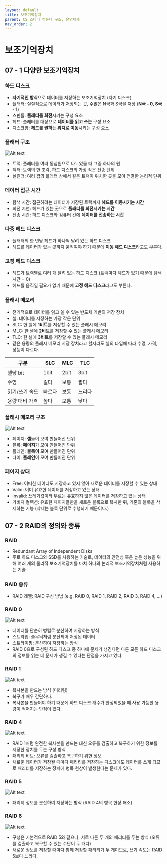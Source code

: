 ```yaml
---
layout: default
title: 보조기억장치
parent: CS 스터디 컴퓨터 구조, 운영체제
nav_order: 2
---
```


# 보조기억장치

## 07 - 1 다양한 보조기억장치

### 하드 디스크
- **자기적인 방식**으로 데이터를 저장하는 보조기억장치 (자기 디스크)
- 플래터: 실질적으로 데이터가 저장되는 곳, 수많은 N극과 S극을 저장 (**N극 - 0, S극 - 1**)
- 스핀들: **플래터를 회전**시키는 구성 요소
- 헤드: 플래터를 대상으로 **데이터를 읽고 쓰는** 구성 요소
- 디스크암: **헤드를 원하는 위치로 이동**시키는 구성 요소

### 플래터 구조

![Alt text](images/image-1.png)

- 트랙: 플래터를 여러 동심원으로 나누었을 때 그중 하나의 원
- 섹터: 트랙의 한 조각, 하드 디스크의 가장 작은 전송 단위
- 실린더: 여러 겹의 플래터 상에서 같은 트랙이 위치한 곳을 모아 연결한 논리적 단위

### 데이터 접근 시간
- 탐색 시간: 접근하려는 데이터가 저장된 트랙까지 **헤드를 이동시키는 시간**
- 회전 지연: 헤드가 있는 곳으로 **플래터를 회전시키는 시간**
- 전송 시간: 하드 디스크와 컴퓨터 간에 **데이터를 전송하는 시간**

### 다중 헤드 디스크
- 플래터의 한 면당 헤드가 하나씩 달려 있는 하드 디스크
- 헤드를 데이터가 있는 곳까지 움직여야 하기 때문에 **이동 헤드 디스크**라고도 부른다.

### 고정 헤드 디스크
- 헤드가 트랙별로 여러 개 달려 있는 하드 디스크 (트랙마다 헤드가 있기 때문에 탐색 시간 = 0)
- 헤드를 움직일 필요가 없기 때문에 **고정 헤드 디스크**라고도 부른다.

### 플래시 메모리
- 전기적으로 데이터를 읽고 쓸 수 있는 반도체 기반의 저장 장치
- 셀: 데이터를 저장하는 가장 작은 단위
- SLC: 한 셀에 **1비트**를 저장할 수 있는 플래시 메모리
- MLC: 한 셀에 **2비트**를 저장할 수 있는 플래시 메모리
- TLC: 한 셀에 **3비트**를 저장할 수 있는 플래시 메모리
- 같은 용량의 플래시 메모리 저장 장치라고 할지라도 셀의 타입에 따라 수명, 가격, 성능이 다르다.

| 구분 | SLC | MLC | TLC |
| --- | --- | --- | --- | 
| 셀당 bit | 1bit | 2bit | 3bit |
| 수명 | 길다 | 보통 | 짧다 |
| 읽기/쓰기 속도 | 빠르다 | 보통 | 느리다 |
| 용량 대비 가격 | 높다 | 보통 | 낮다 |

### 플래시 메모리 구조

![Alt text](images/image.png)

- 페이지: **셀**들이 모여 만들어진 단위
- 블록: **페이지**가 모여 만들어진 단위
- 플레인: **블록이** 모여 만들어진 단위
- 다이: **플레인**이 모여 만들어진 단위

### 페이지 상태
- Free: 어떠한 데이터도 저장하고 있지 않아 새로운 데이터를 저장할 수 있는 상태
- Valid: 이미 유효한 데이터를 저장하고 있는 상태
- Invalid: 쓰레기값이라 부르는 유효하지 않은 데이터를 저장하고 있는 상태
- 가비지 컬렉션: 유효한 페이지들만을 새로운 블록으로 복사한 뒤, 기존의 블록을 삭제하는 기능 (삭제는 블록 단위로 수행되기 때문이다.)

## 07 - 2 RAID의 정의와 종류

### RAID
- Redundant Array of Independent Disks
- 주로 하드 디스크와 SSD를 사용하는 기술로, 데이터의 안전성 혹은 높은 성능을 위해 여러 개의 물리적 보조기억장치를 마치 하나의 논리적 보조기억장치처럼 사용하는 기술

### RAID 종류
- RAID 레벨: RAID 구성 방법 (e.g. RAID 0, RAID 1, RAID 2, RAID 3, RAID 4, ...)

### RAID 0

![Alt text](images/image-2.png)

- 데이터를 단순히 병렬로 분산하여 저장하는 방식
- 스트라입: 줄무늬처럼 분산되어 저장된 데이터
- 스트라이핑: 분산하여 저장하는 방식
- RAID 0으로 구성된 하드 디스크 중 하나에 문제가 생긴다면 다른 모든 하드 디스크의 정보를 읽는 데 문제가 생길 수 있다는 단점을 가지고 있다.

### RAID 1

![Alt text](images/image-3.png)

- 복사본을 만드는 방식 (미러링)
- 복구가 매우 간단하다.
- 복사본을 만들어야 하기 때문에 하드 디스크 개수가 한정되었을 때 사용 가능한 용량이 적어지는 단점이 있다. 

### RAID 4

![Alt text](images/image-4.png)

- RAID 1처럼 완전한 복사본을 만드는 대신 오류를 검출하고 복구하기 위한 정보를 저장한 장치를 두는 구성 방식
- 패리티 비트: 오류를 검출하고 복구하기 위한 정보
- 새로운 데이터가 저장될 때마다 패리티를 저장하는 디스크에도 데이터를 쓰게 되므로 패리티를 저장하는 장치에 병목 현상이 발생한다는 문제가 있다.

### RAID 5

![Alt text](images/image-5.png)

- 패리티 정보를 분산하여 저장하는 방식 (RAID 4의 병목 현상 해소)

### RAID 6

![Alt text](images/image-6.png)

- 구성은 기본적으로 RAID 5와 같으나, 서로 다른 두 개의 패리티를 두는 방식 (오류를 검출하고 복구할 수 있는 수단이 두 개다)
- 새로운 정보를 저장할 때마다 함께 저장할 패리티가 두 개이므로, 쓰기 속도는 RAID 5보다 느리다.



